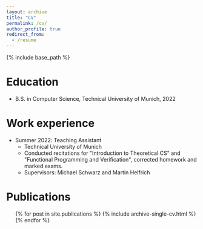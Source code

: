 ```yaml
---
layout: archive
title: "CV"
permalink: /cv/
author_profile: true
redirect_from:
  - /resume
---
```


{% include base_path %}

Education
======
* B.S. in Computer Science, Technical University of Munich, 2022

Work experience
======
* Summer 2022: Teaching Assistant
  * Technical University of Munich
  * Conducted recitations for "Introduction to Theoretical CS" and "Functional Programming and Verification", corrected homework and marked exams.
  * Supervisors: Michael Schwarz and Martin Helfrich

<!-- Skills -->
<!-- ====== -->
<!-- * Skill 1 -->

Publications
======
  <ul>{% for post in site.publications %}
    {% include archive-single-cv.html %}
  {% endfor %}</ul>
  

